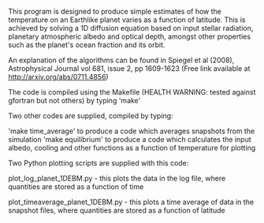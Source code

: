 This program is designed to produce simple estimates of how the temperature on an Earthlike planet varies as a function of latitude.  This is achieved by solving a 1D diffusion equation based on input stellar radiation, planetary atmospheric albedo and optical depth, amongst other properties such as the planet's ocean fraction and its orbit.

An explanation of the algorithms can be found in Spiegel et al (2008), Astrophysical Journal vol 681, issue 2, pp 1609-1623
(Free link available at http://arxiv.org/abs/0711.4856)

The code is compiled using the Makefile (HEALTH WARNING: tested against gfortran but not others) by typing 'make'

Two other codes are supplied, compiled by typing:

'make time_average' to produce a code which averages snapshots from the simulation
'make equilibrium' to produce a code which calculates the input albedo, cooling and other functions as a function of temperature for plotting

Two Python plotting scripts are supplied with this code:

plot_log_planet_1DEBM.py - this plots the data in the log file, where quantities are stored as a function of time

plot_timeaverage_planet_1DEBM.py - this plots a time average of data in the snapshot files, where quantities are stored as a function of latitude


